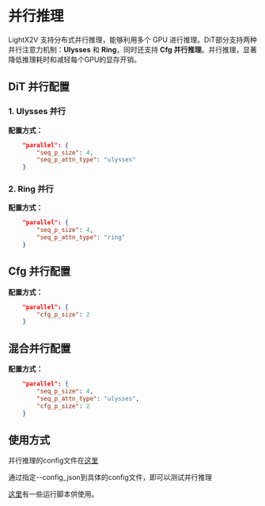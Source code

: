 # 并行推理

LightX2V 支持分布式并行推理，能够利用多个 GPU 进行推理。DiT部分支持两种并行注意力机制：**Ulysses** 和 **Ring**，同时还支持 **Cfg 并行推理**。并行推理，显著降低推理耗时和减轻每个GPU的显存开销。

## DiT 并行配置

### 1. Ulysses 并行

**配置方式：**
```json
    "parallel": {
        "seq_p_size": 4,
        "seq_p_attn_type": "ulysses"
    }
```

### 2. Ring 并行


**配置方式：**
```json
    "parallel": {
        "seq_p_size": 4,
        "seq_p_attn_type": "ring"
    }
```

## Cfg 并行配置

**配置方式：**
```json
    "parallel": {
        "cfg_p_size": 2
    }
```

## 混合并行配置

**配置方式：**
```json
    "parallel": {
        "seq_p_size": 4,
        "seq_p_attn_type": "ulysses",
        "cfg_p_size": 2
    }
```


## 使用方式

并行推理的config文件在[这里](https://github.com/ModelTC/lightx2v/tree/main/configs/dist_infer)

通过指定--config_json到具体的config文件，即可以测试并行推理

[这里](https://github.com/ModelTC/lightx2v/tree/main/scripts/dist_infer)有一些运行脚本供使用。
